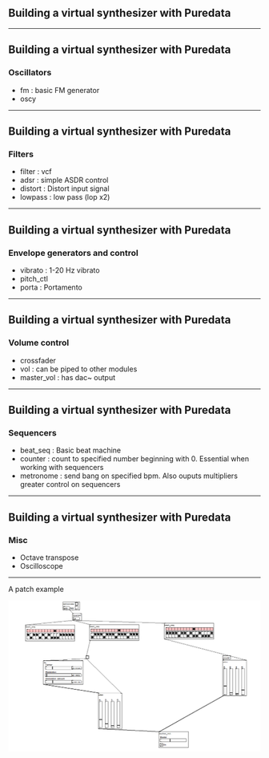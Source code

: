## Building a virtual synthesizer with Puredata

---
## Building a virtual synthesizer with Puredata
### Oscillators
* fm : basic FM generator
* oscy

---
## Building a virtual synthesizer with Puredata
### Filters
* filter : vcf
* adsr : simple ASDR control
* distort : Distort input signal
* lowpass : low pass (lop x2)

---
## Building a virtual synthesizer with Puredata
### Envelope generators and control
* vibrato : 1-20 Hz vibrato
* pitch_ctl
* porta : Portamento


---

## Building a virtual synthesizer with Puredata
### Volume control
* crossfader
* vol : can be piped to other modules
* master_vol : has dac~ output

---

## Building a virtual synthesizer with Puredata
### Sequencers
* beat_seq : Basic beat machine
* counter : count to specified number beginning with 0. Essential when working with sequencers
* metronome : send bang on specified bpm. Also ouputs multipliers greater control on sequencers

---

## Building a virtual synthesizer with Puredata
### Misc

* Octave transpose
* Oscilloscope


---


A patch example 

![My sample patch image](patch_example.PNG)




